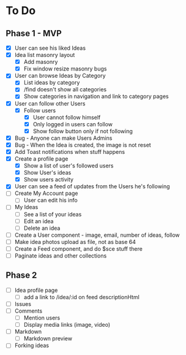 # To Do

## Phase 1 - MVP

- [x] User can see his liked Ideas
- [x] Idea list masonry layout
  - [x] Add masonry
  - [x] Fix window resize masonry bugs
- [x] User can browse Ideas by Category
  - [x] List ideas by category
  - [x] /find doesn't show all categories
  - [x] Show categories in navigation and link to category pages
- [x] User can follow other Users
  - [x] Follow users
    - [x] User cannot follow himself
    - [x] Only logged in users can follow
    - [x] Show follow button only if not following
- [x] Bug - Anyone can make Users Admins
- [x] Bug - When the Idea is created, the image is not reset
- [x] Add Toast notifications when stuff happens
- [x] Create a profile page
  - [x] Show a list of user's followed users
  - [x] Show User's ideas
  - [x] Show users activity
- [x] User can see a feed of updates from the Users he's following
- [ ] Create My Account page
  - [ ] User can edit his info
- [ ] My Ideas
  - [ ] See a list of your ideas
  - [ ] Edit an idea
  - [ ] Delete an idea
- [ ] Create a User component - image, email, number of ideas, follow 
- [ ] Make idea photos upload as file, not as base 64
- [ ] Create a Feed component, and do $sce stuff there
- [ ] Paginate ideas and other collections

## Phase 2

- [ ] Idea profile page
  - [ ] add a link to /idea/:id on feed descriptionHtml
- [ ] Issues
- [ ] Comments
  - [ ] Mention users
  - [ ] Display media links (image, video)
- [ ] Markdown
  - [ ] Markdown preview
- [ ] Forking ideas